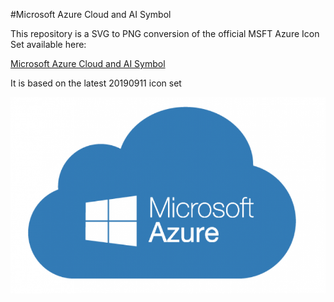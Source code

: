 #Microsoft Azure Cloud and AI Symbol 

This repository is a SVG to PNG conversion of the official MSFT Azure Icon Set available here:

[Microsoft Azure Cloud and AI Symbol](https://www.microsoft.com/en-us/download/confirmation.aspx?id=41937)

It is based on the latest 20190911 icon set

![Microsfot Azure](./__logo.png)

